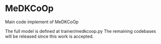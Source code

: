 # MeDKCoOp
Main code implement of MeDKCoOp 

The full model is defined at trainer/medkcoop.py
The remaining codebases will be released since this work is accepted.

